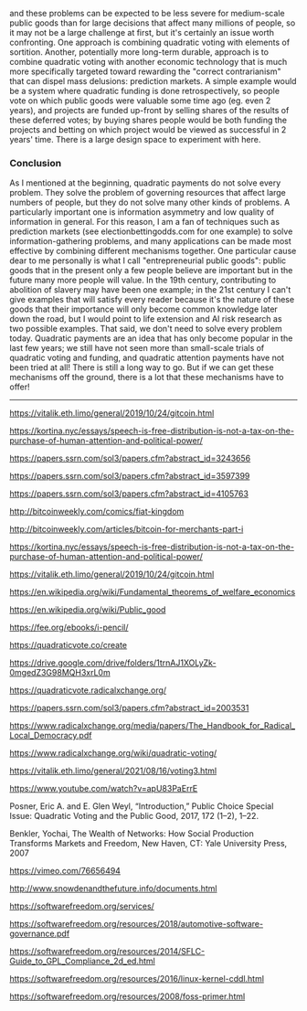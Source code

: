 and these problems can be expected to be less severe for medium-scale public goods than for large decisions that affect many millions of people, so it may not be a large challenge at first, but it's certainly an issue worth confronting. One approach is combining quadratic voting with elements of sortition. Another, potentially more long-term durable, approach is to combine quadratic voting with another economic technology that is much more specifically targeted toward rewarding the "correct contrarianism" that can dispel mass delusions: prediction markets. A simple example would be a system where quadratic funding is done retrospectively, so people vote on which public goods were valuable some time ago (eg. even 2 years), and projects are funded up-front by selling shares of the results of these deferred votes; by buying shares people would be both funding the projects and betting on which project would be viewed as successful in 2 years' time. There is a large design space to experiment with here.
### Conclusion
As I mentioned at the beginning, quadratic payments do not solve every problem. They solve the problem of governing resources that affect large numbers of people, but they do not solve many other kinds of problems. A particularly important one is information asymmetry and low quality of information in general. For this reason, I am a fan of techniques such as prediction markets (see electionbettingodds.com for one example) to solve information-gathering problems, and many applications can be made most effective by combining different mechanisms together.
One particular cause dear to me personally is what I call "entrepreneurial public goods": public goods that in the present only a few people believe are important but in the future many more people will value. In the 19th century, contributing to abolition of slavery may have been one example; in the 21st century I can't give examples that will satisfy every reader because it's the nature of these goods that their importance will only become common knowledge later down the road, but I would point to life extension and AI risk research as two possible examples.
That said, we don't need to solve every problem today. Quadratic payments are an idea that has only become popular in the last few years; we still have not seen more than small-scale trials of quadratic voting and funding, and quadratic attention payments have not been tried at all! There is still a long way to go. But if we can get these mechanisms off the ground, there is a lot that these mechanisms have to offer!

---

https://vitalik.eth.limo/general/2019/10/24/gitcoin.html

https://kortina.nyc/essays/speech-is-free-distribution-is-not-a-tax-on-the-purchase-of-human-attention-and-political-power/

https://papers.ssrn.com/sol3/papers.cfm?abstract_id=3243656

https://papers.ssrn.com/sol3/papers.cfm?abstract_id=3597399

https://papers.ssrn.com/sol3/papers.cfm?abstract_id=4105763

http://bitcoinweekly.com/comics/fiat-kingdom

http://bitcoinweekly.com/articles/bitcoin-for-merchants-part-i

https://kortina.nyc/essays/speech-is-free-distribution-is-not-a-tax-on-the-purchase-of-human-attention-and-political-power/

https://vitalik.eth.limo/general/2019/10/24/gitcoin.html

https://en.wikipedia.org/wiki/Fundamental_theorems_of_welfare_economics

https://en.wikipedia.org/wiki/Public_good

https://fee.org/ebooks/i-pencil/

https://quadraticvote.co/create

https://drive.google.com/drive/folders/1trnAJ1XOLyZk-0mgedZ3G98MQH3xrL0m

https://quadraticvote.radicalxchange.org/

https://papers.ssrn.com/sol3/papers.cfm?abstract_id=2003531

https://www.radicalxchange.org/media/papers/The_Handbook_for_Radical_Local_Democracy.pdf

https://www.radicalxchange.org/wiki/quadratic-voting/

https://vitalik.eth.limo/general/2021/08/16/voting3.html

https://www.youtube.com/watch?v=apU83PaErrE

Posner, Eric A. and E. Glen Weyl, “Introduction,” Public Choice Special Issue: Quadratic Voting and the Public Good, 2017, 172 (1–2), 1–22.

Benkler, Yochai, The Wealth of Networks: How Social Production Transforms Markets and Freedom, New Haven, CT: Yale University Press, 2007

https://vimeo.com/76656494

http://www.snowdenandthefuture.info/documents.html

https://softwarefreedom.org/services/

https://softwarefreedom.org/resources/2018/automotive-software-governance.pdf

https://softwarefreedom.org/resources/2014/SFLC-Guide_to_GPL_Compliance_2d_ed.html

https://softwarefreedom.org/resources/2016/linux-kernel-cddl.html

https://softwarefreedom.org/resources/2008/foss-primer.html
